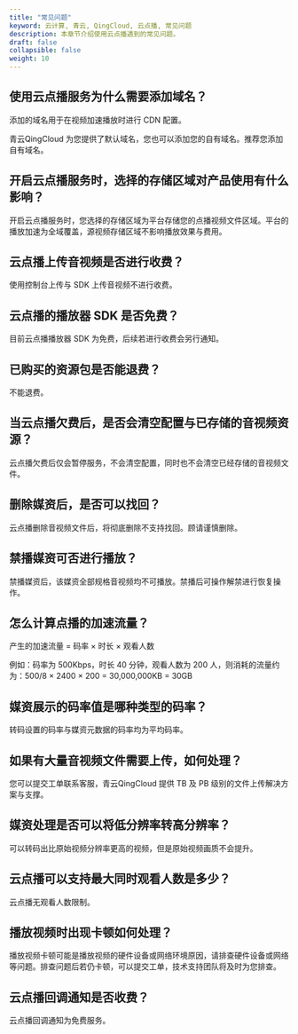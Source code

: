 ```yaml
---
title: "常见问题"
keyword: 云计算, 青云, QingCloud, 云点播, 常见问题
description: 本章节介绍使用云点播遇到的常见问题。
draft: false
collapsible: false
weight: 10
---
```


## 使用云点播服务为什么需要添加域名？

添加的域名用于在视频加速播放时进行 CDN 配置。

青云QingCloud 为您提供了默认域名，您也可以添加您的自有域名。推荐您添加自有域名。

## 开启云点播服务时，选择的存储区域对产品使用有什么影响？

开启云点播服务时，您选择的存储区域为平台存储您的点播视频文件区域。平台的播放加速为全域覆盖，源视频存储区域不影响播放效果与费用。

## 云点播上传音视频是否进行收费？

使用控制台上传与 SDK 上传音视频不进行收费。

## 云点播的播放器 SDK 是否免费？

目前云点播播放器 SDK 为免费，后续若进行收费会另行通知。

## 已购买的资源包是否能退费？

不能退费。

## 当云点播欠费后，是否会清空配置与已存储的音视频资源？

云点播欠费后仅会暂停服务，不会清空配置，同时也不会清空已经存储的音视频文件。

## 删除媒资后，是否可以找回？

云点播删除音视频文件后，将彻底删除不支持找回。顾请谨慎删除。

## 禁播媒资可否进行播放？

禁播媒资后，该媒资全部规格音视频均不可播放。禁播后可操作解禁进行恢复操作。

## 怎么计算点播的加速流量？

产生的加速流量 = 码率 × 时长 × 观看人数

例如：码率为 500Kbps，时长 40 分钟，观看人数为 200 人，则消耗的流量约为：500/8 × 2400 × 200 = 30,000,000KB = 30GB

## 媒资展示的码率值是哪种类型的码率？

转码设置的码率与媒资元数据的码率均为平均码率。

## 如果有大量音视频文件需要上传，如何处理？

您可以提交工单联系客服，青云QingCloud 提供 TB 及 PB 级别的文件上传解决方案与支撑。

## 媒资处理是否可以将低分辨率转高分辨率？

可以转码出比原始视频分辨率更高的视频，但是原始视频画质不会提升。

## 云点播可以支持最大同时观看人数是多少？

云点播无观看人数限制。

## 播放视频时出现卡顿如何处理？

播放视频卡顿可能是播放视频的硬件设备或网络环境原因，请排查硬件设备或网络等问题。排查问题后若仍卡顿，可以提交工单，技术支持团队将及时为您排查。

## 云点播回调通知是否收费？

云点播回调通知为免费服务。

